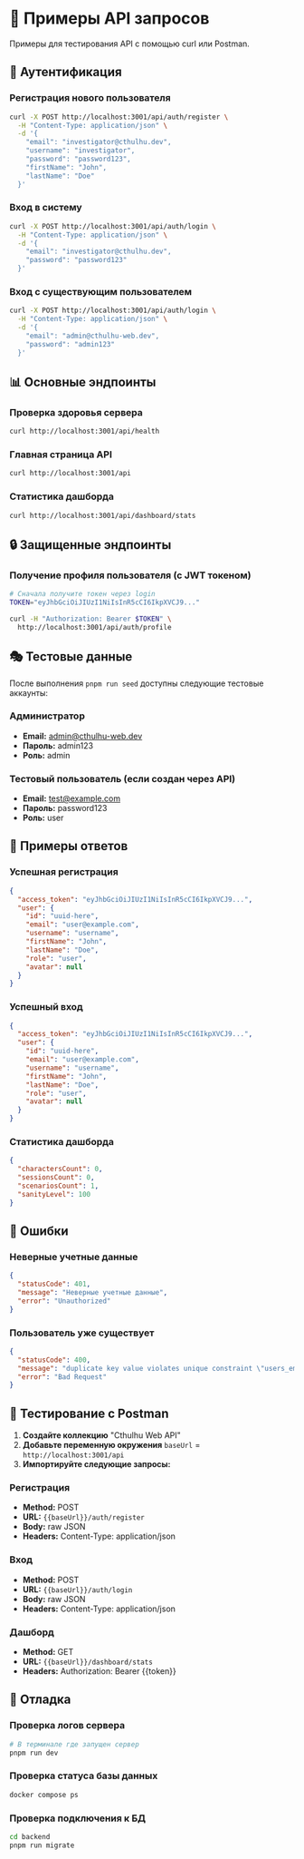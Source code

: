 # 🧪 Примеры API запросов

Примеры для тестирования API с помощью curl или Postman.

## 🔐 Аутентификация

### Регистрация нового пользователя
```bash
curl -X POST http://localhost:3001/api/auth/register \
  -H "Content-Type: application/json" \
  -d '{
    "email": "investigator@cthulhu.dev",
    "username": "investigator",
    "password": "password123",
    "firstName": "John",
    "lastName": "Doe"
  }'
```

### Вход в систему
```bash
curl -X POST http://localhost:3001/api/auth/login \
  -H "Content-Type: application/json" \
  -d '{
    "email": "investigator@cthulhu.dev",
    "password": "password123"
  }'
```

### Вход с существующим пользователем
```bash
curl -X POST http://localhost:3001/api/auth/login \
  -H "Content-Type: application/json" \
  -d '{
    "email": "admin@cthulhu-web.dev",
    "password": "admin123"
  }'
```

## 📊 Основные эндпоинты

### Проверка здоровья сервера
```bash
curl http://localhost:3001/api/health
```

### Главная страница API
```bash
curl http://localhost:3001/api
```

### Статистика дашборда
```bash
curl http://localhost:3001/api/dashboard/stats
```

## 🔒 Защищенные эндпоинты

### Получение профиля пользователя (с JWT токеном)
```bash
# Сначала получите токен через login
TOKEN="eyJhbGciOiJIUzI1NiIsInR5cCI6IkpXVCJ9..."

curl -H "Authorization: Bearer $TOKEN" \
  http://localhost:3001/api/auth/profile
```

## 🎭 Тестовые данные

После выполнения `pnpm run seed` доступны следующие тестовые аккаунты:

### Администратор
- **Email:** admin@cthulhu-web.dev
- **Пароль:** admin123
- **Роль:** admin

### Тестовый пользователь (если создан через API)
- **Email:** test@example.com
- **Пароль:** password123
- **Роль:** user

## 📝 Примеры ответов

### Успешная регистрация
```json
{
  "access_token": "eyJhbGciOiJIUzI1NiIsInR5cCI6IkpXVCJ9...",
  "user": {
    "id": "uuid-here",
    "email": "user@example.com",
    "username": "username",
    "firstName": "John",
    "lastName": "Doe",
    "role": "user",
    "avatar": null
  }
}
```

### Успешный вход
```json
{
  "access_token": "eyJhbGciOiJIUzI1NiIsInR5cCI6IkpXVCJ9...",
  "user": {
    "id": "uuid-here",
    "email": "user@example.com",
    "username": "username",
    "firstName": "John",
    "lastName": "Doe",
    "role": "user",
    "avatar": null
  }
}
```

### Статистика дашборда
```json
{
  "charactersCount": 0,
  "sessionsCount": 0,
  "scenariosCount": 1,
  "sanityLevel": 100
}
```

## 🚨 Ошибки

### Неверные учетные данные
```json
{
  "statusCode": 401,
  "message": "Неверные учетные данные",
  "error": "Unauthorized"
}
```

### Пользователь уже существует
```json
{
  "statusCode": 400,
  "message": "duplicate key value violates unique constraint \"users_email_unique\"",
  "error": "Bad Request"
}
```

## 🔧 Тестирование с Postman

1. **Создайте коллекцию** "Cthulhu Web API"
2. **Добавьте переменную окружения** `baseUrl` = `http://localhost:3001/api`
3. **Импортируйте следующие запросы:**

### Регистрация
- **Method:** POST
- **URL:** `{{baseUrl}}/auth/register`
- **Body:** raw JSON
- **Headers:** Content-Type: application/json

### Вход
- **Method:** POST
- **URL:** `{{baseUrl}}/auth/login`
- **Body:** raw JSON
- **Headers:** Content-Type: application/json

### Дашборд
- **Method:** GET
- **URL:** `{{baseUrl}}/dashboard/stats`
- **Headers:** Authorization: Bearer {{token}}

## 🐛 Отладка

### Проверка логов сервера
```bash
# В терминале где запущен сервер
pnpm run dev
```

### Проверка статуса базы данных
```bash
docker compose ps
```

### Проверка подключения к БД
```bash
cd backend
pnpm run migrate
```
